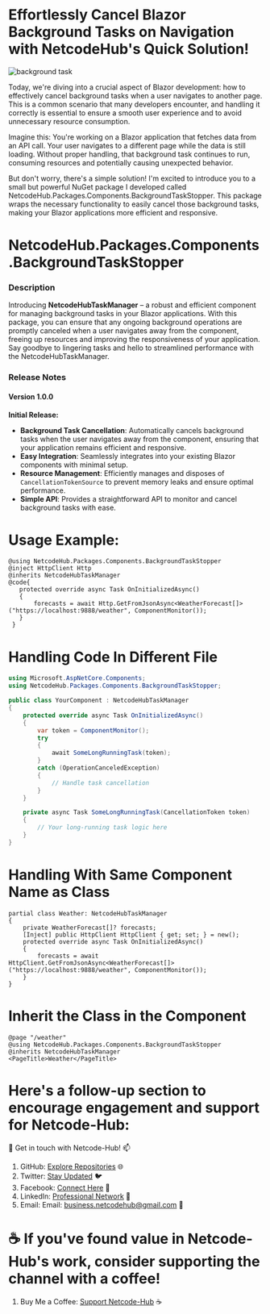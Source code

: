 # Effortlessly Cancel Blazor Background Tasks on Navigation with NetcodeHub's Quick Solution!
![background task](https://github.com/Netcode-Hub/DemoCancelBgTaskOnPageNavigationInBlazor/assets/110794348/3f69833c-e0cd-44be-95cc-d568b04afd40)

Today, we're diving into a crucial aspect of Blazor development: how to effectively cancel background tasks when a user navigates to another page. This is a common scenario that many developers encounter, and handling it correctly is essential to ensure a smooth user experience and to avoid unnecessary resource consumption.

Imagine this: You're working on a Blazor application that fetches data from an API call. Your user navigates to a different page while the data is still loading. Without proper handling, that background task continues to run, consuming resources and potentially causing unexpected behavior.

But don't worry, there's a simple solution! I'm excited to introduce you to a small but powerful NuGet package I developed called NetcodeHub.Packages.Components.BackgroundTaskStopper. This package wraps the necessary functionality to easily cancel those background tasks, making your Blazor applications more efficient and responsive.

# NetcodeHub.Packages.Components.BackgroundTaskStopper
### Description
Introducing **NetcodeHubTaskManager** – a robust and efficient component for managing background tasks in your Blazor applications. With this package, you can ensure that any ongoing background operations are promptly canceled when a user navigates away from the component, freeing up resources and improving the responsiveness of your application. Say goodbye to lingering tasks and hello to streamlined performance with the NetcodeHubTaskManager.

### Release Notes

#### Version 1.0.0

**Initial Release:**

- **Background Task Cancellation**: Automatically cancels background tasks when the user navigates away from the component, ensuring that your application remains efficient and responsive.
- **Easy Integration**: Seamlessly integrates into your existing Blazor components with minimal setup.
- **Resource Management**: Efficiently manages and disposes of `CancellationTokenSource` to prevent memory leaks and ensure optimal performance.
- **Simple API**: Provides a straightforward API to monitor and cancel background tasks with ease.

# Usage Example:
    @using NetcodeHub.Packages.Components.BackgroundTaskStopper
    @inject HttpClient Http
    @inherits NetcodeHubTaskManager
    @code{
       protected override async Task OnInitializedAsync()
       {
           forecasts = await Http.GetFromJsonAsync<WeatherForecast[]>("https://localhost:9888/weather", ComponentMonitor());
       }
     }

 
# Handling Code In Different File
```csharp
using Microsoft.AspNetCore.Components;
using NetcodeHub.Packages.Components.BackgroundTaskStopper;

public class YourComponent : NetcodeHubTaskManager
{
    protected override async Task OnInitializedAsync()
    {
        var token = ComponentMonitor();
        try
        {
            await SomeLongRunningTask(token);
        }
        catch (OperationCanceledException)
        {
            // Handle task cancellation
        }
    }

    private async Task SomeLongRunningTask(CancellationToken token)
    {
        // Your long-running task logic here
    }
}
```
# Handling With Same Component Name as Class
    partial class Weather: NetcodeHubTaskManager
    {
        private WeatherForecast[]? forecasts;
        [Inject] public HttpClient HttpClient { get; set; } = new();
        protected override async Task OnInitializedAsync()
        {
            forecasts = await HttpClient.GetFromJsonAsync<WeatherForecast[]>("https://localhost:9888/weather", ComponentMonitor());
        }
    }

# Inherit the Class in the Component
    @page "/weather"
    @using NetcodeHub.Packages.Components.BackgroundTaskStopper
    @inherits NetcodeHubTaskManager 
    <PageTitle>Weather</PageTitle>


# Here's a follow-up section to encourage engagement and support for Netcode-Hub:
🌟 Get in touch with Netcode-Hub! 📫
1. GitHub: [Explore Repositories](https://github.com/Netcode-Hub/Netcode-Hub) 🌐
2. Twitter: [Stay Updated](https://twitter.com/NetcodeHub) 🐦
3. Facebook: [Connect Here](https://web.facebook.com/NetcodeHub) 📘
4. LinkedIn: [Professional Network](https://www.linkedin.com/in/netcode-hub-90b188258/) 🔗
5. Email: Email: [business.netcodehub@gmail.com](mailto:business.netcodehub@gmail.com) 📧
   
# ☕️ If you've found value in Netcode-Hub's work, consider supporting the channel with a coffee!
1. Buy Me a Coffee: [Support Netcode-Hub](https://www.buymeacoffee.com/NetcodeHub) ☕️
